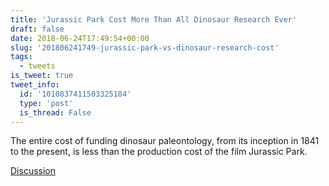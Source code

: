 ```yaml
---
title: 'Jurassic Park Cost More Than All Dinosaur Research Ever'
draft: false
date: 2018-06-24T17:49:54+00:00
slug: '201806241749-jurassic-park-vs-dinosaur-research-cost'
tags:
  - tweets
is_tweet: true
tweet_info:
  id: '1010837411503325184'
  type: 'post'
  is_thread: False
---
```




The entire cost of funding dinosaur paleontology, from its inception in 1841 to the present, is less than the production cost of the film Jurassic Park.

[Discussion](https://x.com/sytelus/status/1010837411503325184)
